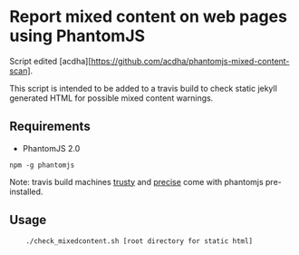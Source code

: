 # Report mixed content on web pages using PhantomJS

Script edited [acdha][https://github.com/acdha/phantomjs-mixed-content-scan].

This script is intended to be added to a travis build to check static jekyll generated HTML for possible mixed content warnings.


## Requirements

* PhantomJS 2.0

```npm -g phantomjs```

Note: travis build machines [trusty](https://docs.travis-ci.com/user/reference/trusty/#Headless-Browser-Testing-Tools) and [precise](https://docs.travis-ci.com/user/reference/precise/#Headless-Browser-Testing-Tools) come with phantomjs pre-installed.

## Usage

```
    ./check_mixedcontent.sh [root directory for static html]
```
